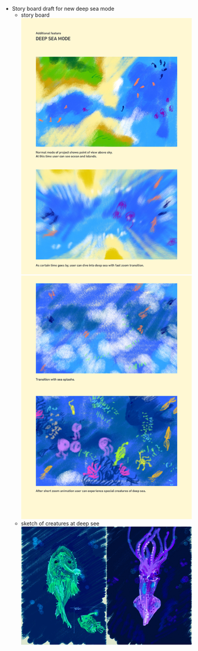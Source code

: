 * Story board draft for new deep sea mode
	* story board
![image](../project_images/post/common/deepsee_sketch_1.png?raw=true "image")
![image](../project_images/post/common/deepsee_sketch_2.png?raw=true "image")
	* sketch of creatures at deep see
![image](../project_images/post/common/footballinkfishes.jpg?raw=true "image")

